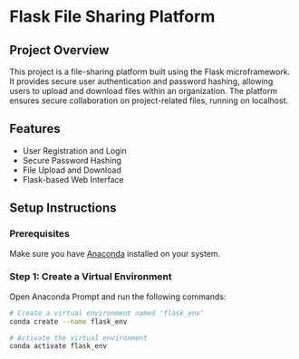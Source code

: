 # Flask File Sharing Platform

## Project Overview

This project is a file-sharing platform built using the Flask microframework. It provides secure user authentication and password hashing, allowing users to upload and download files within an organization. The platform ensures secure collaboration on project-related files, running on localhost.

## Features

- User Registration and Login
- Secure Password Hashing
- File Upload and Download
- Flask-based Web Interface

## Setup Instructions

### Prerequisites

Make sure you have [Anaconda](https://www.anaconda.com/products/distribution) installed on your system.

### Step 1: Create a Virtual Environment

Open Anaconda Prompt and run the following commands:

```bash
# Create a virtual environment named 'flask_env'
conda create --name flask_env 

# Activate the virtual environment
conda activate flask_env
